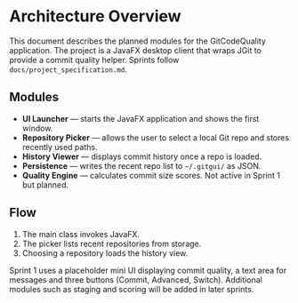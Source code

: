 # Architecture Overview

This document describes the planned modules for the GitCodeQuality application. The project is a JavaFX desktop client that wraps JGit to provide a commit quality helper. Sprints follow `docs/project_specification.md`.

## Modules

- **UI Launcher** — starts the JavaFX application and shows the first window.
- **Repository Picker** — allows the user to select a local Git repo and stores recently used paths.
- **History Viewer** — displays commit history once a repo is loaded.
- **Persistence** — writes the recent repo list to `~/.gitgui/` as JSON.
- **Quality Engine** — calculates commit size scores. Not active in Sprint 1 but planned.

## Flow

1. The main class invokes JavaFX.
2. The picker lists recent repositories from storage.
3. Choosing a repository loads the history view.

Sprint 1 uses a placeholder mini UI displaying commit quality, a text area for
messages and three buttons (Commit, Advanced, Switch). Additional modules such
as staging and scoring will be added in later sprints.
